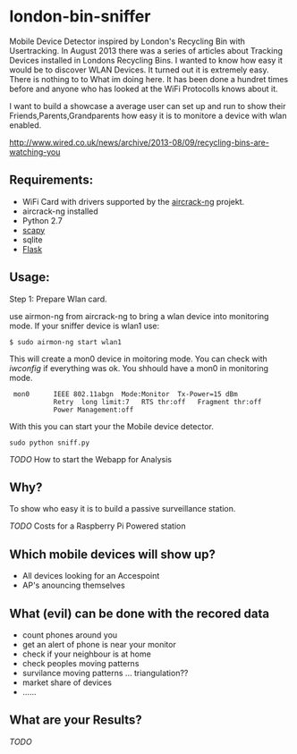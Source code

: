 
london-bin-sniffer
==================

Mobile Device Detector inspired by London's Recycling Bin with Usertracking. In August 2013 there was a series of articles about Tracking Devices installed in Londons Recycling Bins. I wanted to know how easy it would be to discover WLAN Devices. It turned out it is extremely easy. There is nothing to to What im doing here. It has been done a hundret times before and anyone who has looked at the WiFi Protocolls knows about it. 

I want to build a showcase a average user can set up and run to show their Friends,Parents,Grandparents how easy it is to monitore a device with wlan enabled.

http://www.wired.co.uk/news/archive/2013-08/09/recycling-bins-are-watching-you

Requirements:
-------------
*  WiFi Card with drivers supported by the [aircrack-ng](http://www.aircrack-ng.org/) projekt.
*  aircrack-ng installed
*  Python 2.7
*  [scapy](http://www.secdev.org/projects/scapy/)
*  sqlite
*  [Flask](http://flask.pocoo.org/) 



Usage:
------

Step 1: Prepare Wlan card.

use airmon-ng from aircrack-ng to bring a wlan device into monitoring mode. If your sniffer device is wlan1 use:

    $ sudo airmon-ng start wlan1

This will create a mon0 device in moitoring mode. You can check with _iwconfig_ if everything was ok. You shhould have a mon0 in monitoring mode.

     mon0      IEEE 802.11abgn  Mode:Monitor  Tx-Power=15 dBm   
               Retry  long limit:7   RTS thr:off   Fragment thr:off
               Power Management:off

With this you can start your the Mobile device detector.

    sudo python sniff.py
    

*TODO* How to start the Webapp for Analysis



Why?
------

To show who easy it is to build a passive surveillance station.

*TODO* Costs for a Raspberry Pi Powered station



Which mobile devices will show up?
----------------------------------

*  All devices looking for an Accespoint
*  AP's anouncing themselves


What (evil) can be done with the recored data
-------

*  count phones around you
*  get an alert of phone is near your monitor
*  check if your neighbour is at home
*  check peoples moving patterns
*  survilance moving patterns ... triangulation??
*  market share of devices
*  ......


What are your Results?
------

*TODO*






